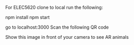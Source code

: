 For ELEC5620
clone to local
run the following:

npm install
npm start

go to localhost:3000
Scan the following QR code 


Show this image in front of your camera to see AR animals
